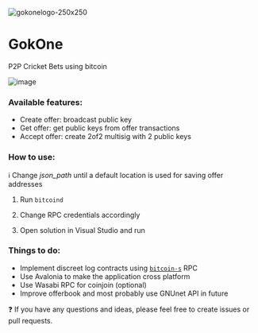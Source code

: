 ![gokonelogo-250x250](https://user-images.githubusercontent.com/13405205/144325971-b2aa727c-3648-41f1-b5e9-0359b7a5ec8c.png)

# GokOne

P2P Cricket Bets using bitcoin

![image](https://user-images.githubusercontent.com/13405205/149520338-2333034e-e9ef-43fa-97c4-4771266b58c4.png)


### Available features:

- Create offer: broadcast public key
- Get offer: get public keys from offer transactions
- Accept offer: create 2of2 multisig with 2 public keys

### How to use:

:information_source: Change _json_path_ until a default location is used for saving offer addresses

1. Run `bitcoind`

2. Change RPC credentials accordingly

3. Open solution in Visual Studio and run

### Things to do:

- Implement discreet log contracts using [`bitcoin-s`](https://bitcoin-s.org/docs/0.5.0/wallet/dlc) RPC
- Use Avalonia to make the application cross platform
- Use Wasabi RPC for coinjoin (optional)
- Improve offerbook and most probably use GNUnet API in future

:question: If you have any questions and ideas, please feel free to create issues or pull requests.
